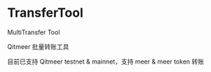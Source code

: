 # TransferTool
MultiTransfer Tool

Qitmeer 批量转账工具

目前已支持 Qitmeer testnet & mainnet，支持 meer & meer token 转账
